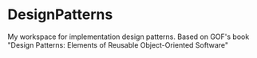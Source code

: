 # DesignPatterns
My workspace for implementation design patterns. Based on GOF's book "Design Patterns: Elements of Reusable Object-Oriented Software"
